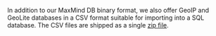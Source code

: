 In addition to our MaxMind DB binary format, we also offer GeoIP and GeoLite
databases in a CSV format suitable for importing into a SQL database. The CSV
files are shipped as a single
[zip file](<https://en.wikipedia.org/wiki/Zip_(file_format)>).
